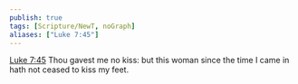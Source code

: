 ```yaml
---
publish: true
tags: [Scripture/NewT, noGraph]
aliases: ["Luke 7:45"]
---
```

[Luke 7:45](https://churchofjesuschrist.org/study/scriptures/nt/luke/7?lang=eng&id=p45#p45) Thou gavest me no kiss: but this woman since the time I came in hath not ceased to kiss my feet.
